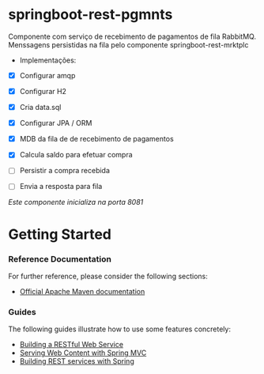 # springboot-rest-pgmnts
Componente com serviço de recebimento de pagamentos de fila RabbitMQ. Menssagens persistidas na fila pelo componente
 springboot-rest-mrktplc

* Implementações:
- [X] Configurar amqp
- [X] Configurar H2
- [X] Cria data.sql
- [X] Configurar JPA / ORM
- [X] MDB da fila de de recebimento de pagamentos
- [X] Calcula saldo para efetuar compra
- [ ] Persistir a compra recebida
- [ ] Envia a resposta para fila


*Este componente inicializa na porta 8081*
 

# Getting Started

### Reference Documentation
For further reference, please consider the following sections:

* [Official Apache Maven documentation](https://maven.apache.org/guides/index.html)

### Guides
The following guides illustrate how to use some features concretely:

* [Building a RESTful Web Service](https://spring.io/guides/gs/rest-service/)
* [Serving Web Content with Spring MVC](https://spring.io/guides/gs/serving-web-content/)
* [Building REST services with Spring](https://spring.io/guides/tutorials/bookmarks/)
